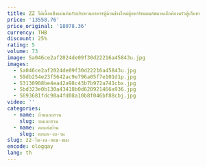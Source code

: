 ```yaml
---
title: ZZ ไม้เนื้อแข็งแผ่นหินรับประทานอาหารตู้ด้านข้างใหม่ตู้อพาร์ทเมนต์ขนาดเล็กห้องครัวตู้เก็บชา
price: '13558.76'
price_original: '18078.36'
currency: THB
discount: 25%
rating: 5
volume: 73
image: Sa046ce2af2024de09f30d22216a45843u.jpg
images:
  - Sa046ce2af2024de09f30d22216a45843u.jpg
  - S9db254e23f5642ac9e796a05f7e101d1p.jpg
  - S3130908be4ea42a98c43b7b972a741cbx.jpg
  - Sbd323e0b130a43418b0d620921466a936.jpg
  - S693681fdc90a4fd08a10b8f046bf88cbj.jpg
video: ''
categories:
  - name: บ้านและสวน
    slug: านและสวน
  - name: ตกแต่งบ้าน
    slug: ตกแต-งบ-าน
slug: zz-ไม-เน-อแข-งแผ
encode: ologqay
lang: th
---
```

  